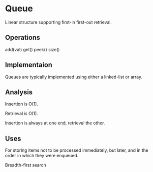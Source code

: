 Queue
=====
Linear structure supporting first-in first-out retrieval.


Operations
----------
add(val)
get()
peek()
size()


Implementaion
-------------
Queues are typically implemented using either a linked-list or array.


Analysis
--------
Insertion is O(1).

Retrieval is O(1).

Insertion is always at one end, retrieval the other.




Uses
----
For storing items not to be processed immediately, but later, and in the order in which they were enqueued.

Breadth-first search


